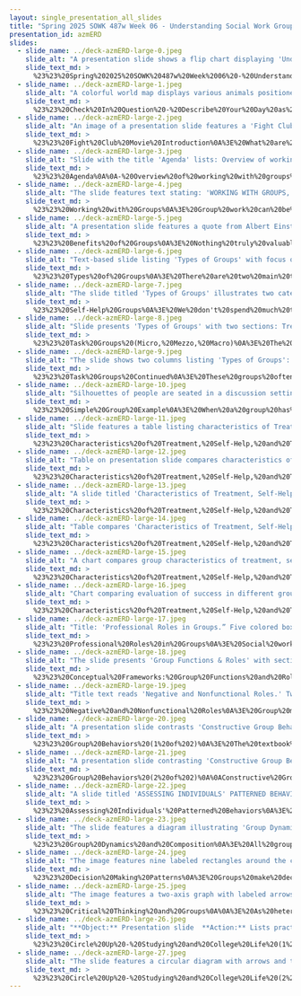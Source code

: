 ```yaml
---
layout: single_presentation_all_slides
title: "Spring 2025 SOWK 487w Week 06 - Understanding Social Work Groups"
presentation_id: azmERD
slides:
  - slide_name: ../deck-azmERD-large-0.jpeg
    slide_alt: "A presentation slide shows a flip chart displaying 'Understanding Social Work Groups.' A speech bubble states: 'Heritage University, Jacob Campbell, Ph.D. LICSW, Spring 2025 SOWK 487 Theories of Practice II.'"
    slide_text_md: >
      %23%23%20Spring%202025%20SOWK%20487w%20Week%2006%20-%20Understanding%20Social%20Work%20Groups%0A%0Atitle:%20Spring%202025%20SOWK%20487w%20Week%2006%20-%20Understanding%20Social%20Work%20Groups%0Adate:%202025-02-24%2011:45:40%0Alocation:%20Heritage%20University%0Atags:%0A%20%20-%20Heritage%20University%0A%20%20-%20BASW%20Program%0A%20%20-%20SOWK%20487w%0Apresentation_video:%20%3E%0A%20%20%22%22%0Adescription:%20%3E%0A%0AIn%20week%20six,%20we%20are%20transitioning%20from%20working%20with%20families%20to%20working%20with%20groups%20for%20the%20rest%20of%20the%20semester.%20Reading%20Hepworth%20et%20al.%20(2022)%20and%20Chapter%2011:%20Understanding%20Social%20Work%20Groups%20provides%20a%20strong%20understanding%20of%20the%20various%20groups%20we%20will%20discuss%20for%20the%20rest%20of%20the%20semester.%20This%20session%20is%20designed%20to%20help%20orient%20us%20to%20group%20work,%20dynamics,%20and%20general%20processes.%20The%20agenda%20is%20as%20follows:%0A%0A-%20Overview%20of%20working%20with%20groups%0A-%20Practice%20with%20a%20development%20group%0A-%20Group%20dynamics%20and%20roles%0A-%20Working%20in%20a%20circle%20activity%0A%0A
  - slide_name: ../deck-azmERD-large-1.jpeg
    slide_alt: "A colorful world map displays various animals positioned on continents. A text box reads, “If you were to describe your day today as an animal, what animal would you it be today and why?”"
    slide_text_md: >
      %23%23%20Check%20In%20Question%20-%20Describe%20Your%20Day%20as%20an%20Animal%0A%3E%20%5BWhole%20Class%20Activity%5D%20Have%20everybody%20go%20through%20and%20respond%20to%20the%20check%20in%20question.%20%22If%20you%20were%20to%20describe%20your%20day%20today%20as%20an%20animal,%20what%20animal%20would%20you%20it%20it%20be%20today%20and%20why%3F%22%0A%0A%3E%20%5BWhole%20Class%20Activity%5D%20Explain%20activity:%20Often%20when%20starting%20groups,%20if%20you%20just%20ask%20how%20people%20are%20doing,%20they%20will%20not%20answer%20or%20it%20will%20be%20%22ok%22%20if%20pressed.%20In%20class,%20I%20tend%20to%20ask%20you%20to%20give%20a%20simple%20rating%20scale%20(thumbs%20up%20to%20thumbs%20down).%20Another%20way%20to%20make%20it%20concrete%20and%20solicit%20more%20conversation%20is%20to%20make%20it%20abstract.%0A%0A-%20Spend%20time%20talking%20about%20other%20options%20for%20this%20type%20of%20simple%20activity.%0A%09*%20Bridges%20and%205%20point%20scale%0A%09*%20Other%20check-in%20questions%20(weather%20cycle,%20home%20appliance,%20fashion%20accessory,%20etc.%20)%0A%0A
  - slide_name: ../deck-azmERD-large-2.jpeg
    slide_alt: "An image of a presentation slide features a 'Fight Club' poster with two men. Text: 'SOCIAL WORK & GROUPS: What are groups used for in social work practice?' Includes 'Heritage University' and Spring 2025 course details."
    slide_text_md: >
      %23%23%20Fight%20Club%20Movie%20Introduction%0A%3E%20What%20are%20groups%20used%20for%20in%20social%20work%20practice%3F%0A%3E%20We%20are%20going%20to%20watch%20a%20clip%20from%20a%20movie,%20Fight%20Club.%20There%20is%20some%20strong%20language%20and%20themes.%20We%20are%20only%20going%20to%20watch%20about%205%20-%2010%20minutes.%20You%20can%20step%20out%20if%20you%20are%20easily%20offended.%0A%3E%20%5BActivity%5D%20Watch%20a%20scene%20from%20Fight%20Club%20%20(5:41-12:26)%0A%3E%20Discuss%20some%20scenes%20from%20support%20groups%20in%20movies.%20How%20would%20you%20categorize%20the%20groups%20he%20was%20participating%20in%3F%0A%0A%0A
  - slide_name: ../deck-azmERD-large-3.jpeg
    slide_alt: "Slide with the title 'Agenda' lists: Overview of working with groups, Practice with a development group, Group dynamics and roles, Working in a circle activity. Context: a presentation, Heritage University, Jacob Campbell, Ph.D. LICSW, Spring 2025, SOWK 487w."
    slide_text_md: >
      %23%23%20Agenda%0A%0A-%20Overview%20of%20working%20with%20groups%0A-%20Practice%20with%20a%20development%20group%0A-%20Group%20dynamics%20and%20roles%0A-%20Working%20in%20a%20circle%20activity%0A%0A%0A
  - slide_name: ../deck-azmERD-large-4.jpeg
    slide_alt: "The slide features text stating: 'WORKING WITH GROUPS,' 'Groups?' and defines a group as 'a collection of people with shared interests who come together to pursue a goal.' Additional text includes 'Heritage University,' 'Jacob Campbell, Ph.D. LICSW,' 'Spring 2025,' and 'SOWK 487w.'"
    slide_text_md: >
      %23%23%20Working%20with%20Groups%0A%3E%20Group%20work%20can%20be%20some%20of%20the%20most%20challenging%20and%20rewarding%20work%20we%20can%20do%20as%20social%20workers.%20But%20what%20does%20it%20mean%20to%20work%20with%20groups%3F%0A%0A*%20Definition%0A%09-%20A%20group%20is%20a%20collection%20of%20people%20with%20shared%20interests%20who%20come%20together%20to%20pursue%20a%20goal.%0A%09-%20Can%20be%20individual,%20group,%20organization,%20and/or%20community%20goals.%0A*%20Examples%0A%09Groups%20can%20help%20many%20different%20people%20with%20different%20needs,%20such%20as%20people%20with%20CD%20issues,%20weight%20loss%20groups,%20family%20support%20groups,%20and%20advocacy%20groups.%0A%09-%20Social%20workers%20use%20groups%20to%20gather%20information%20about%20clients%20and%20to%20help%20plan%20interventions%20through%20staffing%20clients%20or%20case%20conferences.%0A%0A
  - slide_name: ../deck-azmERD-large-5.jpeg
    slide_alt: "A presentation slide features a quote from Albert Einstein about cooperation, highlighting group benefits: mutual assistance, social connections, behavioral testing, goal achievement, and decision making. Context includes course and university details."
    slide_text_md: >
      %23%23%20Benefits%20of%20Groups%0A%3E%20Nothing%20truly%20valuable%20can%20be%20achieved%20except%20by%20the%20unselfish%20cooperation%20of%20many%20individuals.%0A%3E%20--%20Albert%20Einstein%0A%3E%20We%20were%20all%20born%20into%20a%20group%20(family)%20and%20eventually%20became%20members%20of%20multiple%20groups%20at%20work,%20church,%20and%20other%20venues.%20Humans%20are%20social%20animals%20and%20need%20to%20belong,%20to%20be%20accepted%20by%20others.%0A%0A%3E%20Kirst-Ashman%20and%20Hull%20(2015)%20describe%20several%20benefits%20of%20groups.%0A%0A**Mutual%20Assistance**%20is%20the%20opportunity%20a%20group%20offers%20to%20give%20and%20receive%20help%20from%20others.%20The%20help%20given%20could%20include%20companionship,%20material%20assistance,%20emotional%20or%20spiritual%20support,%20access%20to%20resources,%20and%20others.%20%0A-%20**Connecting%20with%20others**%20helps%20reduce%20isolation%20and%20allows%20the%20sharing%20thoughts,%20feelings,%20and%20beliefs.%20Groups%20allow%20us%20to%20put%20our%20problems%20into%20perspective%20and%20identify%20with%20others%20who%20share%20our%20feelings%20and%20interests.%20%0A-%20**Testing%20new%20behaviors**,%20groups%20allow%20us%20to%20test%20new%20behaviors%20in%20a%20safer%20environment%20than%20might%20ordinarily%20be%20available.%20%0A-%20**Goal%20achievement**%20occurs%20when%20a%20group%20of%20individuals%20generate%20ideas,%20solutions,%20and%20responses%20in%20more%20significant%20numbers%20than%20a%20single%20person,%20which%20increases%20the%20likelihood%20that%20a%20problem%20can%20be%20solved.%20%0A**Decision-making**%20in%20a%20group%20is%20the%20capacity%20to%20bring%20the%20wisdom%20of%20many%20to%20the%20decision-making%20process.%20Members'%20buy-in%20is%20especially%20important%20when%20they%20are%20expected%20to%20carry%20out%20decisions%20made%20in%20the%20group.%0A%0A%0A
  - slide_name: ../deck-azmERD-large-6.jpeg
    slide_alt: "Text-based slide listing 'Types of Groups' with focus on 'Treatment Groups.' It includes support, educational, growth, therapy, and socialization groups. Context includes presentation details for a Spring 2025 course."
    slide_text_md: >
      %23%23%20Types%20of%20Groups%0A%3E%20There%20are%20two%20main%20types%20of%20groups:%20task%20and%20treatment%20groups.%20Your%20textbook%20also%20includes%20the%20topic%20of%20self-help%20groups.%0A%3E%20%5BDiscussion%5D%20What%20kinds%20of%20groups%20have%20you%20been%20involved%20with%20or%20seen%0A%3E%20%5BDiscussion%5D%20What%20is%20a%20local%20example%20of%20each%20group%3F%0A%0A%23%23%23%20Treatment%20Groups%0A%3E%20The%20type%20most%20of%20us%20think%20about%20doing%20group%20work%20as%20social%20workers%20in%20treatment%20groups.%20These%20are%20any%20groups%20primarily%20focusing%20on%20member's%20emotional%20and%20social%20needs.%0A%0A-%20**Support%20groups**%20help%20members%20cope%20with%20life%20stresses%20by%20enhancing%20and%20teaching%20coping%20skills%20so%20that%20members%20can%20more%20effectively%20adapt%20to%20complex%20life%20events%20(e.g.,%20breast%20cancer%20survivors%20group,%20bereavement%20support%20group).%0A-%20**Educational%20groups**%20focus%20on%20helping%20members%20learn%20about%20and%20cope%20with%20a%20specific%20topic%20that%20impacts%20them%20(e.g.,%20an%20adolescent%20sexuality%20group,%20a%20diabetes%20management%20group,%20a%20heart%20attack%20recovery%20group,%20a%20psychoeducational%20group%20for%20relatives%20of%20people%20with%20major%20mental%20illnesses).%0A-%20**Growth%20groups**%20stress%20self-improvement,%20offering%20members%20opportunities%20to%20expand%20their%20capabilities%20and%20self-awareness%20and%20make%20personal%20changes%20(e.g.,%20a%20personal%20development%20group,%20a%20communication%20enhancement%20group%20for%20couples).%20Growth%20groups%20contrast%20with%20other%20groups%20in%20that%20they%20promote%20socioemotional%20health%20rather%20than%20alleviating%20socioemotional%20challenges.%0A-**Therapy%20groups**%20help%20members%20change%20behavior,%20cope%20with%20or%20ameliorate%20personal%20problems,%20or%20recover%20from%20social%20or%20health%20trauma%20(e.g.,%20an%20addiction%20recovery%20group,%20an%20anger%20management%20group,%20an%20interpersonal%20violence%20survivors%20group).%20Support%20and%20growth%20are%20emphasized,%20using%20the%20group%20process%20and%20the%20social%20worker's%20interventions%20as%20catalysts%20for%20change.%0A-%20**Socialization%20groups**%20increase%20members'%20communication%20and%20social%20skills,%20often%20using%20activities%20to%20improve%20interpersonal%20relationships.%20Field%20trips,%20social%20events,%20structured%20exercises,%20and/or%20role-plays%20are%20frequently%20utilized%20(e.g.,%20a%20lunch%20club%20for%20formerly%20institutionalized%20persons,%20a%20social%20skills%20group%20for%20children%20who%20have%20difficulty%20making%20friends,%20and%20a%20current%20events%20group%20for%20residents%20in%20an%20assisted%20living%20facility).%0A%0A%0A
  - slide_name: ../deck-azmERD-large-7.jpeg
    slide_alt: "The slide titled 'Types of Groups' illustrates two categories: Treatment Groups and Self-Help Groups. Treatment Groups include Support, Educational, Growth, Therapy, and Socialization groups. Self-Help Groups feature 12 Step, Support, and Online Self-Help Groups. Context: academic presentation by Jacob Campbell, Ph.D., Heritage University, Spring 2025."
    slide_text_md: >
      %23%23%20Self-Help%20Groups%0A%3E%20We%20don't%20spend%20much%20time%20talking%20about%20self-help%20groups,%20as%20these%20are%20not%20things%20we%20end%20up%20facilitating.%20They%20can%20be%20invaluable,%20and%20as%20social%20workers,%20we%20might%20be%20trying%20to%20get%20these%20started%20or%20refer%20our%20clients%20to%20them.%20Examples%20include:%0A%0A-%2012%20Step%20Groups%0A-%20Support%20Groups%0A-%20Online%20Self-Help%20Groups%0A%0A%0A
  - slide_name: ../deck-azmERD-large-8.jpeg
    slide_alt: "Slide presents 'Types of Groups' with two sections: Treatment Groups and Task Groups. Treatment includes support, educational, growth, therapy, and socialization groups. Task involves community, organization, and client. Citation: Hepworth et al., 2022. Affiliated with Heritage University, Jacob Campbell, Ph.D., Spring 2025, SOWK 487w."
    slide_text_md: >
      %23%23%20Task%20Groups%20(Micro,%20Mezzo,%20Macro)%0A%3E%20The%20other%20type%20of%20group%20we%20will%20discuss%20during%20the%20rest%20of%20this%20class%20task%20groups.%20These%20are%20where%20members%20focus%20primarily%20on%20a%20specific%20objective%20or%20task.%0A%0A%3E%20Task%20groups%20could%20be%20characterized%20in%20three%20ways%20based%20on%20who%20it%20is%20intending%20to%20meet%20the%20needs%20of:%0A%0A-%20Needs%20of%20the%20client%20(Groups%20that%20Are%20Created%20to%20Meet%20Client%20Needs)%0A-%20Needs%20of%20the%20organization%20(Groups%20that%20Are%20Intended%20to%20Meet%20Organizational%20Needs)%0A-%20Needs%20of%20the%20community%20(Groups%20that%20Address%20Community%20Needs)%0A%0A
  - slide_name: ../deck-azmERD-large-9.jpeg
    slide_alt: "The slide shows two columns listing 'Types of Groups': Treatment Groups (support, educational, growth, therapy, socialization) and Task Groups (board of directors, task forces, committees, commissions). Credit: Jacob Campbell, Ph.D., LICSW; Source: Hepworth et al., 2022; Course: Spring 2025, SOWK 487w, Heritage University."
    slide_text_md: >
      %23%23%20Task%20Groups%20Continued%0A%3E%20These%20groups%20often%20take%20some%20of%20these%20general%20forms.%0A%0A*%20__Board%20of%20Directors__:%20An%20administrative%20group%20responsible%20for%20setting%20the%20policy%20governing%20agency%20programs.%0A%20%20%20%20-%20The%20board%20is%20a%20legal%20entity%20established%20by%20the%20bylaws,%20organizational%20charter,%20or%20articles%20of%20incorporation.%0A*%20__Task%20Forces__:%20A%20group%20established%20for%20a%20special%20purpose%20and%20usually%20disbands%20after%20their%20task%20completion.%0A*%20__Committees%20and%20commissions__:%20Committees%20are%20groups%20responsible%20for%20specific%20tasks%20or%20matters.%0A%20%20%20%20-%20Members%20can%20be%20appointed%20or%20elected%20depending%20on%20the%20type%20of%20committee.%0A%20%20%20%20-%20Two%20types%20of%20committees%0A%20%20%20%20%20%20%20%201.%20A%20standing%20committee%20that%20exists%20continuously%0A%20%20%20%20%20%20%20%202.%20An%20_ad%20hoc_%20committee%20is%20like%20a%20task%20force%20that%20is%20set%20up%20for%20one%20purpose%20and%20expected%20to%20cease%20operation%20after%20completion%20of%20the%20task.%0A*%20__Legislative%20Bodies__:%20include%20city%20councils,%20county%20boards%20of%20supervisors,%20state%20legislatures,%20and%20U.S%20Congress.%0A*%20__Staff%20Meetings__:%20Agency%20staff%20members%20assemble%20periodically%20for%20some%20identified%20purpose.%0A*%20__Multidisciplinary%20Teams__:%20Professionals%20from%20various%20disciplines%20meet%20to%20discuss%20specific%20clients%20with%20whom%20team%20members%20work.%20%0A*%20__Case%20Conferences%20Staffing__:%20Agency%20or%20organizational%20meetings%20in%20which%20all%20professionals%20in%20a%20particular%20case%20discuss%20the%20client%E2%80%99s%20identified%20problems,%20goals,%20and%20intervention%20plans.%20%0A*%20__Social%20Action__:%20Individuals%20that%20take%20social%20action%20to%20solve%20social%20and%20economic%20problems.%0A%0A
  - slide_name: ../deck-azmERD-large-10.jpeg
    slide_alt: "Silhouettes of people are seated in a discussion setting. Surrounding text includes 'GROUP DEMO,' 'Jacob’s Group Format,' and points like 'Review the rules' and 'Fun engaging activity.' The slide is part of a presentation by Jacob Campbell, Ph.D., LICSW. Spring 2025, SOWK 487w."
    slide_text_md: >
      %23%23%20Simple%20Group%20Example%0A%3E%20When%20a%20group%20has%20a%20general,%20expected%20format%20(whether%20you%20are%20looking%20at%20a%20treatment%20group%20or%20a%20task%20group),%20it%20helps%20all%20members%20understand%20what%20to%20expect%20and%20makes%20it%20easier%20to%20create%20norms.%0A%0AAt%20the%20Crisis%20Residential%20Center%20in%20Spokane,%20I%20frequently%20led%20groups%20for%20the%20youth%20staying%20there.%20I%20had%20a%20general%20format%20that%20I%20would%20always%20follow:%0A%0A*%20Review%20the%20rules%0A*%20Check-in%20question%0A*%20Fun,%20engaging%20activity%0A*%20Work%20on%20a%20specific%20topic%20or%20skill%0A%0A%3E%20%5BActivity%5D%20Have%20all%20students%20move%20desks%20into%20a%20circle.%20Go%20through%20the%20first%20three%20steps%20of%20the%20group.%20We%20will%20go%20through%20a%20part%20of%20a%20group%20exercise%20to%20see%20what%20it%20can%20look%20like.%20We%20will%20role-play%20as%20if%20this%20is%20a%20therapeutic%20group%20working%20on%20communication%20skills.%0A%0A%23%23%23%20Determine%20Group%20Rules%0A%3E%20If%20any%20of%20you%20have%20every%20part,%20sometimes%20it%20can%20be%20difficult...%20one%20way%20we%20can%20make%20it%20a%20little%20bit%20easier%20is%20to%20set%20up%20some%20ground%20rules%20while%20we%20are%20in%20the%20group.%20Do%20you%20have%20any%20suggestions%20about%20possible%20rules%20for%20our%20group%20sessions%3F%0A%0A*%20Elicit%20ideas%0A*%20Write%20on%20the%20board%0A*%20Review%20them%0A*%20Thank%20the%20group%0A%0A%23%23%23%20Check-in%20Question%0A%3E%20If%20you%20could%20describe%20your%20day%20today%20as%20an%20animal,%20any%20animal...%20what%20would%20it%20be%20today%20and%20why%3F%0A%0A*%20Ask%20check-in%20questions%20(highs%20and%20lows%20today)%0A*%20Follow%20up%20on%20some%20of%20the%20group%20members%20and%20why%20they%20picked%20what%20they%20picked%0A%0A%23%23%23%20Activity%0A%3E%20Today,%20we%20are%20going%20to%20do%20a%20pretty%20fun%20activity.%20It%20is%20like%20telephone,%20but...%20completely%20different...%0A%0A%23%23%23%23%20Picture%20is%20worth%20a%201,000%20words%0A*%20__Description__:%20%20Variation%20of%20telephone.%20%20Each%20group%20member%20is%20given%20a%20piece%20of%20paper.%20%20They%20are%20instructed%20to%20write%20a%20short%20phrase%20on%20their%20paper.%20%20The%20paper%20is%20passed%20to%20the%20next%20person.%20%20That%20person%20is%20instructed%20to%20draw%20a%20picture%20of%20the%20phrase.%20%20Before%20they%20pass%20their%20picture%20to%20the%20next%20person,%20they%20fold%20and%20cover%20the%20written%20statement%20directly%20above.%20%20This%20process%20is%20repeated%20until%20the%20papers%20get%20back%20to%20the%20original%20writer.%0A*%20__Purpose__:%20%20The%20phrase%20to%20drawing%20changes%20what%20the%20writer%20intended.%20%20This%20often%20happens%20when%20we%20communicate.%0A%0A%23%23%23%20Skill%0A%3E%20Today,%20we%20are%20going%20to%20be%20talking%20about%20communication.%20What%20did%20we%20see%20when%20we%20did%20the%20activity%3F%20How%20could%20that%20relate%20to%20how%20we%20communicate%3F%0A%0A%23%23%23%20Debrief%0A%3E%20What%20did%20you%20see%20and%20not%20see%3F%0A%0A*%20What%20did%20you%20see%20in%20my%20facilitation%20of%20the%20group%0A*%20What%20worked,%20what%20didn't%0A*%20Is%20this%20something%20you%20could%20imagine%20doing%20in%20a%20group%3F%0A%0A%0A
  - slide_name: ../deck-azmERD-large-11.jpeg
    slide_alt: "Slide features a table listing characteristics of Treatment, Self-Help, and Task Groups. It includes factors like facilitator, self-disclosure, and confidentiality. Source: Heritage University, Spring 2025, SOWK 487w."
    slide_text_md: >
      %23%23%20Characteristics%20of%20Treatment,%20Self-Help,%20and%20Task%20Groups%20(1%20of%206)%0A%0A%3E%20Table%20used%20for%20this%0A%0ATopics%20Covered%0A-%20Reason%20for%20group%20formation%0A-%20Facilitator%0A-%20Group%20member%20roles%0A-%20Communication%20patterns%0A-%20Procedures%0A-%20Group%20member%20composition%0A-%20Self-disclosure%0A-%20Confidentiality%0A-%20Evaluation%20of%20Success%0A%0A%7C%20Group%20Characteristic%20%7C%20Treatment%20Group%20%7C%20Self-Help%20Group%20%7C%20Task%20Group%20%7C%0A%7C---%7C---%7C---%7C---%7C%0A%7C%20Reason%20for%20group%20formation%20%7C%20Members%E2%80%99%20personal%20needs%20%7C%20Members%E2%80%99%20personal%20needs%20%7C%20Task%20to%20be%20completed%20%7C%0A%7C%20Facilitator%20%7C%20Mental%20health%20professional%20leads%20the%20group%20%7C%20Member%20led;%20there%20maybe%20be%20no%20appointed%20facilitator;%20a%20trained%20peer%20or%20group%20member%20may%20facilitate%20%7C%20Led%20by%20agency%20employee%20%7C%0A%7C%20Group%20member%20roles%20%7C%20Develop%20organically%20through%20interaction%20%7C%20Develop%20organically%20through%20interaction%20%7C%20May%20be%20assigned,%20appointed,%20or%20develop%20organically%20through%20interaction%20%7C%0A%7C%20Communication%20patterns%20%7C%20Open,%20conversational%20interaction%20based%20on%20members%E2%80%99%20needs%20%7C%20Open,%20conversational%20interaction%20based%20on%20members%E2%80%99%20needs%20%7C%20Focused%20on%20the%20specific%20task%20to%20be%20accomplished.%20%7C%0A%7C%20Procedures%20%7C%20Flexible%20or%20formal,%20depending%20on%20the%20group%20%7C%20Flexible%20or%20formal,%20depending%20on%20the%20group%20%7C%20Set%20agenda.%20May%20be%20structured%20by%20by-laws%20or%20Roberts%E2%80%99%20Rules%20of%20Order%20%7C%0A%7C%20Group%20member%20composition%20%7C%20Based%20on%20members%20common%20concerns%20or%20presenting%20problems%20%7C%20Based%20on%20members%20common%20concerns%20or%20presenting%20problems%20%7C%20Based%20on%20positions,%20needed%20talents,%20knowledge,%20or%20expertise%20%7C%0A%7C%20Self-disclosure%20%7C%20Expected%20to%20be%20high%20%7C%20Expected%20to%20be%20high%20%7C%20Expected%20to%20be%20low%20%7C%0A%7C%20Confidentiality%20%7C%20Group%20content%20is%20generally%20private%20and%20kept%20within%20the%20group%20%7C%20Group%20content%20is%20generally%20private%20and%20kept%20within%20the%20group%20%7C%20Group%20proceedings%20may%20be%20private%20but%20can%20be%20open%20to%20the%20public%20%7C%0A%7C%20Evaluation%20of%20success%20%7C%20Based%20on%20members%E2%80%99%20meeting%20treatment%20goals%20%7C%20Determined%20by%20group%20members;%20survival%20of%20the%20group%20indicates%20success%20as%20member%20attendance%20is%20what%20keeps%20the%20group%20%20%7C%20Based%20on%20accomplishment%20of%20task%20or%20mandate,%20or%20producing%20a%20product%20%7C%0A%0A
  - slide_name: ../deck-azmERD-large-12.jpeg
    slide_alt: "Table on presentation slide compares characteristics of treatment, self-help, and task groups. It covers group formation reasons and facilitator roles. Text attributes content to Heritage University, Jacob Campbell, and references a 2017 source."
    slide_text_md: >
      %23%23%20Characteristics%20of%20Treatment,%20Self-Help,%20and%20Task%20Groups%20(2%20of%206)%0A%3E%20There%20are%20a%20number%20of%20characteristics%20that%20we%20can%20compare%20and%20contrast%20between%20treatment,%20self-help,%20and%20task%20groups.%0A%3E%20First%20we%20can%20look%20at%20what%20the%20reason%20they%20have%20for%20being%20formed%20and%20their%20facilitator%0A%0ATreatment%20Group%20%0A%0A-%20**Reason%20for%20group%20formation**:%20Members%E2%80%99%20personal%20needs%20%0A-%20**Facilitator**:%20Mental%20health%20professional%20leads%20the%20group%0A%0ASelf-Help%20Group%20%0A%0A-%20**Reason%20for%20group%20formation**:%20Members%E2%80%99%20personal%20needs%20%0A-%20**Facilitator**:%20Member%20led;%20there%20maybe%20be%20no%20appointed%20facilitator;%20a%20trained%20peer%20or%20group%20member%20may%20facilitate%20%0A%0ATask%20Group%20%0A%0A-%20**Reason%20for%20group%20formation**:Task%20to%20be%20completed%0A-%20**Facilitator**:%20Led%20by%20agency%20employee%20%0A%0A
  - slide_name: ../deck-azmERD-large-13.jpeg
    slide_alt: "A slide titled 'Characteristics of Treatment, Self-Help, and Task Groups' features a table comparing group characteristics: roles and communication patterns. Includes academic references and course details from Heritage University."
    slide_text_md: >
      %23%23%20Characteristics%20of%20Treatment,%20Self-Help,%20and%20Task%20Groups%20(3%20of%206)%0A%3E%20Second%20we%20can%20review%20the%20member%20roles%20and%20communication%20patterns%0A%0ATreatment%20Group%20%0A%0A-%20**Group%20member%20roles**:%20Develop%20organically%20through%20interaction%0A-%20**Communication%20patterns**:%20Open,%20conversational%20interaction%20based%20on%20members%E2%80%99%20needs%0A%0ASelf-Help%20Group%20%0A%0A-%20**Group%20member%20roles**:%20Develop%20organically%20through%20interaction%0A-%20**Communication%20patterns**:%20Open,%20conversational%20interaction%20based%20on%20members%E2%80%99%20needs%0A%0ATask%20Group%20%0A%0A-%20**Group%20member%20roles**:%20May%20be%20assigned,%20appointed,%20or%20develop%20organically%20through%20interaction%0A-%20**Communication%20patterns**:%20Focused%20on%20the%20specific%20task%20to%20be%20accomplished.%0A%0A%0A
  - slide_name: ../deck-azmERD-large-14.jpeg
    slide_alt: "Table compares 'Characteristics of Treatment, Self-Help, and Task Groups.' Rows cover 'Procedures' and 'Group member composition.' Columns list 'Treatment Group,' 'Self-Help Group,' and 'Task Group' details. Title and credits at the bottom."
    slide_text_md: >
      %23%23%20Characteristics%20of%20Treatment,%20Self-Help,%20and%20Task%20Groups%20(4%20of%206)%0A%3E%20Third%20we%20can%20consider%20their%20procedures%20and%20composition%0A%0ATreatment%20Group%20%0A%0A-%20**Procedures**:%20Flexible%20or%20formal,%20depending%20on%20the%20group%0A-%20**Group%20member%20composition**:%20Based%20on%20members%20common%20concerns%20or%20presenting%20problems%0A%0ASelf-Help%20Group%20%0A%0A-%20**Procedures**:%20Flexible%20or%20formal,%20depending%20on%20the%20group%0A-%20**Group%20member%20composition**:%20Based%20on%20members%20common%20concerns%20or%20presenting%20problems%0A%0ATask%20Group%20%0A%0A-%20**Procedures**:%20Set%20agenda.%20May%20be%20structured%20by%20by-laws%20or%20Roberts%E2%80%99%20Rules%20of%20Order%0A-%20**Group%20member%20composition**:%20Based%20on%20positions,%20needed%20talents,%20knowledge,%20or%20expertise%0A%0A%0A
  - slide_name: ../deck-azmERD-large-15.jpeg
    slide_alt: "A chart compares group characteristics of treatment, self-help, and task groups. Self-disclosure is high for treatment and self-help, low for task groups. Confidentiality is mostly private, varying for task groups. Text in image: 'CHARACTERISTICS OF Treatment, Self-Help, and Task GroupsGroup Characteristic | Treatment Group | Self-Help Group | Task GroupSelf-disclosure: Expected to be high | Expected to be high | Expected to be lowConfidentiality: Group content is generally private and kept within the group | Group content is generally private and kept within the group | Group proceedings may be private but can be open to the publicHeritage University Jacob Campbell, Ph.D. LICSW(Toseland & Rivas, 2017, as cited in Hepworth et al., 2022)Spring 2025 SOWK 487w'"
    slide_text_md: >
      %23%23%20Characteristics%20of%20Treatment,%20Self-Help,%20and%20Task%20Groups%20(5%20of%206)%0A%3E%20Fourth%20we%20can%20review%20the%20amount%20of%20self-disclosure%20and%20expectations%20around%20confidentiality.%0A%0ATreatment%20Group%0A%0A-%20**Self-disclosure**:%20Expected%20to%20be%20high%0A-%20**Confidentiality**:%20Group%20content%20is%20generally%20private%20and%20kept%20within%20the%20group%0A%0ASelf-Help%20Group%20%0A-%20**Self-disclosure**:%20Expected%20to%20be%20high%0A-%20**Confidentiality**:%20Group%20content%20is%20generally%20private%20and%20kept%20within%20the%20group%0A%0ATask%20Group%20%0A%0A-%20**Self-disclosure**:%20Expected%20to%20be%20low%0A-%20**Confidentiality**:%20Group%20proceedings%20may%20be%20private%20but%20can%20be%20open%20to%20the%20public%0A%0A%0A
  - slide_name: ../deck-azmERD-large-16.jpeg
    slide_alt: "Chart comparing evaluation of success in different group types. Columns list characteristics for Treatment, Self-Help, and Task Groups regarding treatment goals, group survival, and task accomplishment. Includes references and course information."
    slide_text_md: >
      %23%23%20Characteristics%20of%20Treatment,%20Self-Help,%20and%20Task%20Groups%20(6%20of%206)%0A%3E%20Finally%20we%20can%20look%20at%20how%20success%20if%20evaluated%0A%0ATreatment%20Group%20%0A-%20**Evaluation%20of%20success**:%20Based%20on%20members%E2%80%99%20meeting%20treatment%20goals%0A%0ASelf-Help%20Group%20%0A-%20**Evaluation%20of%20success**:%20Determined%20by%20group%20members;%20survival%20of%20the%20group%20indicates%20success%20as%20member%20attendance%20is%20what%20keeps%20the%20group%0A%0ATask%20Group%20%0A-%20**Evaluation%20of%20success**:%20Based%20on%20accomplishment%20of%20task%20or%20mandate,%20or%20producing%20a%20product%0A%0A
  - slide_name: ../deck-azmERD-large-17.jpeg
    slide_alt: "Title: 'Professional Roles in Groups.” Five colored boxes labeled 'Group,' 'Broker,' 'Mediator,' 'Educator,' 'Facilitator,' and 'Multiple Roles' highlight different roles. Presentation credit: Heritage University, Jacob Campbell, Ph.D. LICSW."
    slide_text_md: >
      %23%23%20Professional%20Roles%20in%20Groups%0A%3E%20Social%20workers%20take%20on%20several%20roles%20while%20facilitating%20groups.%0A%0A*%20__Brokers__:%20Help%20group%20members%20obtain%20needed%20resources%20by%20connecting%20them%20with%20community%20agencies.%20This%20process%20requires%20that%20the%20worker%20be%20familiar%20with%20community%20resources,%20have%20general%20knowledge%20about%20eligibility%20requirements,%20and%20be%20sensitive%20to%20the%20client's%20needs.%20%0A*%20__Mediators__:%20Help%20group%20members%20resolve%20conflicts.%20In%20this%20role,%20the%20worker%20must%20believe%20that%20different%20sides%20to%20a%20disagreement%20are%20legitimate%20and%20help%20each%20side%20recognize%20that%20the%20other%20side's%20views%20are%20valid.%20It%20helps%20parties%20identify%20their%20points%20of%20disagreement%20and%20mutual%20interest.%0A*%20__Educator__:%20Provides%20group%20participation%20with%20new%20information,%20structures%20the%20presentation%20of%20the%20information,%20and%20uses%20modeling%20to%20help%20members%20learn%20new%20skills.%20%0A*%20__Facilitator__:%20This%20role%20guides,%20eases,%20or%20expedites%20the%20way%20for%20others.%20It%20is%20essential%20whether%20working%20with%20individuals%20or%20groups.%20%0A*%20__Multiple%20Roles__:%20Social%20workers%20will%20have%20to%20play%20various%20roles%20depending%20on%20the%20group's%20needs%20and%20the%20problems%20confronted.%0A%0A
  - slide_name: ../deck-azmERD-large-18.jpeg
    slide_alt: "The slide presents 'Group Functions & Roles' with sections on 'Potentially Positive Roles' and 'Task/Maintenance Functions.' Roles listed include Information seeker, Elaborator, and Harmonizer. It mentions Heritage University, Jacob Campbell, Ph.D., Spring 2025, SOWK 487w, and references Kirst-Ashman & Hull, 2015."
    slide_text_md: >
      %23%23%20Conceptual%20Frameworks:%20Group%20Functions%20and%20Roles%0A%3E%20During%20every%20group,%20two%20functions%20have%20to%20be%20fulfilled%20consistently.%20These%20are%20task%20functions%20and%20maintenance%20functions.%20As%20a%20group%20leader,%20you%20will%20have%20to%20go%20back%20and%20forth%20between%20the%20two%20throughout%20the%20group%20process%20to%20have%20the%20group%20be%20successful.%0A%0A*%20Task%20functions%0A%20%20%20%20-%20Help%20to%20keep%20a%20group%20on%20task%20and%20work%20toward%20agreed-upon%20ends.%0A%20%20%20%20-%20People%20playing%20task%20roles%20are%20interested%20in%20the%20group%20completing%20their%20agreed-upon%20tasks%20and%20trying%20to%20help%20the%20process.%0A%20%20%20%20-%20A%20group%20needs%20task%20function%20to%20work%20towards%20goal%20completion.%0A*%20Maintenance%20functions%0A%20%20%20%20-%20Ensure%20that%20the%20needs%20of%20group%20members%20receive%20attention.%0A%20%20%20%20-%20Group%20maintenance%20roles%20are%20concerned%20with%20improving,%20enhancing,%20or%20increasing%20group%20functioning.%0A%20%20%20%20-%20Maintenance%20to%20encourage%20members%20to%20continue%20to%20attend.%20%0A*%20Potentially%20positive%20roles%0A%20%20%20%20As%20with%20anything%20in%20social%20work,%20a%20wide%20range%20of%20roles%20might%20be%20necessary%20for%20any%20group.%0A%20%20%20%20-%20Every%20role%20is%20not%20necessary%20every%20time,%20and%20even%20roles%20that%20can%20be%20positive%20can%20sometimes%20not%20be%20what%20is%20needed%20at%20a%20specific%20time.%0A%20%20%20%20-%20Some%20potentially%20positive%20roles%20are%20as%20follows:%0A%20%20%20%20-%20information%20seeker,%20opinion%20seeker,%20elaborator,%20instructor,%20evaluator,%20energizer,%20recorder,%20procedural%20technician,%20harmonizer,%20compromiser,%20encourager,%20follower,%20tension%20reliever,%20and%20listener.%0A%0A%0A
  - slide_name: ../deck-azmERD-large-19.jpeg
    slide_alt: "Title text reads 'Negative and Nonfunctional Roles.' Two columns list roles: 'Potentially Negative Roles' include Aggressor, Blocker, and others; 'Nonfunctional Roles' include Scapegoat, Defensive member, and others. Context mentions Heritage University, Spring 2025, SOWK 487w."
    slide_text_md: >
      %23%23%20Negative%20and%20Nonfunctional%20Roles%0A%3E%20Group%20members%20also%20frequently%20take%20on%20roles...%0A%0A%3E%20Some%20roles%20can%20be%20damaging,%20such%20as%20aggressor,%20blocker,%20recognition%20seeker,%20dominator,%20help%20seeker,%20and%20confessor.%0A%3E%20Some%20roles%20played%20by%20members%20meet%20only%20their%20own%20needs%20and%20do%20not%20help%20further%20the%20group's%20progress.%20%0A%0A*%20Aggressive%20members,%20recognition%20seekers,%20dominators,%20confessors,%20scapegoats,%20defensive%20members,%20deviant%20members,%20quiet%20members,%20and%20internal%20leaders.%0A%0A*%20Groups%20need%20guidance%20and%20help%20from%20the%20leader%20to%20recognize%20and%20confront%20nonfunctional%20roles.%0A%0A%0A
  - slide_name: ../deck-azmERD-large-20.jpeg
    slide_alt: "A presentation slide contrasts 'Constructive Group Behavior' and 'Problematic Group Behavior.' It includes a table detailing behaviors for each category. The slide is titled 'GROUP BEHAVIOR,' with attribution to Jacob Campbell, Ph.D., LICSW, and references Hepworth et al., 2022, Spring 2025, SOWK 487w."
    slide_text_md: >
      %23%23%20Group%20Behaviors%20(1%20of%202)%0A%3E%20The%20textbook%20broke%20down%20the%20topics%20of%20constructive%20vs.%20problematic%20group%20behavior.%20I%20want%20to%20provide%20some%20context%20of%20what%20makes%20for%20constructive%20group%20behavior.%0A%0AConstructive%20Group%20Behavior%0A%0A-%20Members%20openly%20communicate%20personal%20feelings%20and%20attitudes%20and%20anticipate%20that%20other%20members%20will%20be%20helpful.%0A-%20Members%20listen%20carefully%20to%20one%20another%20and%20give%20all%20ideas%20a%20fair%20hearing.%0A-%20Decisions%20are%20reached%20through%20group%20consensus%20after%20considering%20everyone's%20views%20and%20feelings.%0A-%20Members%20try%20to%20incorporate%20the%20views%20of%20dissenters%20or%20less%20powerful%20members%20rather%20than%20dominate%20or%20override%20these%20views.%0A%0AProblematic%20Group%20Behavior%0A%0A-%20Members%20continue%20to%20keep%20discussions%20on%20a%20superficial%20level%20or%20avoid%20revealing%20their%20feelings%20and%20opinions.%0A-%20Members%20are%20critical%20and%20evaluative%20of%20each%20other.%20They%20rarely%20acknowledge%20or%20listen%20to%20contributions%20from%20others.%0A-%20Dominant%20members%20dismiss%20or%20bully%20other%20members%20in%20decision-making%0A-%20Members%20make%20decisions%20prematurely%20without%20identifying%20or%20weighing%20possible%20alternatives.%0A%0A
  - slide_name: ../deck-azmERD-large-21.jpeg
    slide_alt: "A presentation slide contrasting 'Constructive Group Behavior' and 'Problematic Group Behavior.' Descriptions focus on communication styles and emotional support. Text includes academic references and course details: 'Heritage University,' 'Jacob Campbell, Ph.D. LICSW,' 'Spring 2025,' 'SOWK 487w.'"
    slide_text_md: >
      %23%23%20Group%20Behaviors%20(2%20of%202)%0A%0AConstructive%20Group%20Behavior%0A%0A-%20Members%20recognize%20and%20give%20feedback%20regarding%20others'%20strengths%20and%20growth.%0A-%20Members%20use%20%22I%22%20messages%20to%20speak%20for%20themselves,%20owning%20their%20feelings%20and%20positions.%0A-%20The%20guidelines%20established%20in%20initial%20sessions%20become%20norms.%0A-%20Members%20share%20responsibility%20for%20the%20group's%20functioning%20and%20success.%0A-%20The%20group%20works%20out%20problems%20that%20impair%20group%20functioning.%0A-%20Members%20are%20attuned%20to%20the%20needs%20and%20feelings%20of%20others%20and%20give%20emotional%20support.%0A%0AProblematic%20Group%20Behavior%0A%0A-%20Members%20are%20critical%20of%20others'%20differences.%0A-%20Members%20do%20not%20personalize%20their%20messages%20but%20use%20indirect%20forms%20of%20communication%20to%20express%20their%20feelings%20and%20positions.%0A-%20Members%20act%20in%20distracting%20or%20disruptive%20ways.%0A-%20Members%20avoid%20discussing%20the%20here%20and%20now%20or%20addressing%20personal%20or%20group%20problems.%0A-%20Members%20show%20little%20awareness%20of%20the%20needs%20and%20feelings%20of%20others;%20emotional%20investment%20in%20others%20is%20limited.%0A%0A
  - slide_name: ../deck-azmERD-large-22.jpeg
    slide_alt: "A slide titled 'ASSESSING INDIVIDUALS' PATTERNED BEHAVIORS' features a sequence: a yellow square labeled 'Content,' a red arrow marked 'Process,' and a circular diagram titled 'Thematic Behaviors.' Additionally, it credits Hepworth et al., 2022, with affiliations to Heritage University and Jacob Campbell, Ph.D. LICSW. The course is 'Spring 2025, SOWK 487w.'"
    slide_text_md: >
      %23%23%20Assessing%20Individuals'%20Patterned%20Behaviors%0A%3E%20When%20looking%20at%20patterns%20of%20behavior,%20two%20areas%20that%20we%20frequently%20evaluate%20are%20those%20of%20content%20and%20process.%0A%0A*%20__Content__%20refers%20to%20verbal%20statements%20and%20related%20topics%20that%20members%20discuss%0A*%20__Process__%20involves%20how%20members%20relate%20or%20behave%20as%20they%20interact%20and%20discuss%20content.%0A*%20Seeing%20these%20processes%20happen,%20we%20can%20start%20seeing%20__Thematic%20Behaviors__.%0A%20%20%20%20-%20Patterned%20cognitions%20and%20behavior%20are%20inextricably%20related%20and%20reciprocally%20reinforce%20each%20other%0A%0A
  - slide_name: ../deck-azmERD-large-23.jpeg
    slide_alt: "The slide features a diagram illustrating 'Group Dynamics and Composition.' It shows terms like 'Climate,' 'Norms,' 'Values,' 'Power,' and 'Group Culture.' Text includes 'Group Size Composition — Age, Gender, Homogeneity.' Bottom text states 'Heritage University, Jacob Campbell, Ph.D. LICSW,' and 'Spring 2025, SOWK 487w.'"
    slide_text_md: >
      %23%23%20Group%20Dynamics%20and%20Composition%0A%3E%20All%20groups%20have%20an%20identifiable%20culture%20comprising%20the%20traditions,%20customs,%20values,%20and%20beliefs%20shared%20by%20group%20members.%0A%0A*%20__Norms__%20are%20unwritten%20expectations%20about%20how%20individuals%20act%20in%20certain%20situations.%0A*%20__Value__%20differences%20among%20group%20members%20may%20contribute%20to%20difficulties%20within%20the%20group.%0A*%20When%20a%20__climate__%20of%20trust%20exists,%20members%20are%20more%20likely%20to%20accept%20individual%20differences%20and%20allow%20fellow%20members%20to%20express%20their%20individuality.%0A*%20__Power__%20issues%20always%20exist%20within%20groups%20(i.e.%20facilitator%20and%20member).%20%0A%0AThe%20size%20and%20composition%20of%20a%20group%20change%20its%20dynamics%20and%20are%20frequently%20determined%20by%20the%20worker.%0A%0A*%20__Group%20size__%20does%20have%20an%20impact%20on%20what%20occurs%20in%20the%20group.%0A*%20__Age__%20may%20also%20play%20a%20factor,%20such%20as%20different%20levels%20of%20development.%0A*%20__Gender__%20is%20also%20an%20important%20consideration.%0A*%20Homogeneity%0A%09-%20Selecting%20individuals%20with%20similar%20problems%20but%20different%20personalities,%20you%20would%20want%20a%20mix%20of%20talkers%20and%20listeners.%0A%09-%20Having%20diverse%20group%20members%20can%20bring%20unique%20qualities%20and%20multiple%20perspectives%20on%20problem-solving%20processes%20to%20the%20group%20%0A*%20__Determining%20the%20duration__%20of%20a%20group%20requires%20that%20the%20worker%20decide%20how%20many%20sessions%20will%20be%20held%20and%20how%20long%20it%20will%20last.%0A%0A%0A
  - slide_name: ../deck-azmERD-large-24.jpeg
    slide_alt: "The image features nine labeled rectangles around the central text 'DECISION MAKING PATTERNS.' Labels include 'Persuasion by Minority,' 'Parliamentary procedure,' 'Brainstorming,' and others. It's from a Heritage University presentation."
    slide_text_md: >
      %23%23%20Decision%20Making%20Patterns%0A%3E%20Groups%20make%20decisions%20in%20different%20ways.%20These%20include:%0A%0A*%20__Consensus%20Decision__%20Making%20is%20a%20time-consuming%20decision-making%20approach.%20Consensus%20is%20a%20process%20used%20by%20groups%20to%20reach%20a%20general%20agreement%20about%20what%20they%20want%20and%20how%20they%20will%20get%20it.%20In%20the%20end,%20all%20members%20accept%20and%20support%20the%20decision.%20It%20requires%20an%20atmosphere%20of%20openness%20where%20all%20members%20have%20the%20opportunity%20to%20be%20heard.%20%0A*%20__Compromise__%20is%20when%20the%20group%20attempts%20to%20reach%20a%20solution%20that%20most,%20if%20not%20all,%20members%20can%20support.%20%0A*%20__Decision%20making%20by%20majority__%20is%20when%20a%20decision-makers%20support%20or%20vote%20for%20an%20idea.%20Decisions%20in%20this%20fashion%20are%20typically%20accepted%20by%20the%20winning%20side%20and%20disliked%20by%20the%20losing%20side.%20%0A*%20__Rule%20by%20individual__%20is%20when%20groups%20make%20decisions%20by%20default%20and%20allow%20one%20individual%20to%20make%20choices%20that%20affect%20the%20entire%20group.%20%0A*%20__Persuasion%20by%20a%20recognized%20expert__%20is%20when%20a%20group%20comes%20to%20a%20decision%20and%20goes%20by%20the%20recommendations%20of%20the%20person%20they%20consider%20the%20expert.%20%0A*%20__Averaging%20of%20opinions__%20of%20individual%20group%20members%20is%20when%20group%20opinions%20can%20be%20rated%20numerically.%20%0A*%20__Persuasion%20by%20a%20minority__%20of%20the%20group%20occurs%20when%20one%20or%20more%20members%20of%20a%20group%20feel%20strongly%20about%20a%20particular%20decision,%20a%20subgroup%20has%20intense%20attitudes,%20and%20the%20rest%20of%20the%20group%20is%20less%20invested%20in%20the%20matter%20at%20stake.%20%0A*%20__Nominal%20group%20technique__%20This%20technique%20helps%20group%20members%20arrive%20at%20a%20consensus%20on%20a%20pending%20decision.%20The%20group%20members%20generate%20ideas%20and%20help%20build%20commitment%20to%20the%20decision.%20%0A*%20Brainstorming%20is%20a%20group%20technique%20for%20encouraging%20members%20to%20generate%20a%20variety%20of%20ideas%20about%20a%20specific%20topic.%20%0A*%20__Parliamentary%20procedure__%20was%20devised%20over%20100%20years%20ago%20and%20remains%20the%20most%20common%20set%20of%20guidelines%20today.%20For%20example,%20I%20move%20to%20purchase%20three%20gallons%20of%20paint%20for%20the%20childcare%20center.%20If%20anyone%20else%20supports%20this%20motion,%20some%20would%20say%20I%20second%20the%20motion,%20and%20then%20it%20would%20be%20open%20for%20discussion.%20Primary%20motions%20bring%20business%20to%20the%20group%20for%20consideration.%0A%0A
  - slide_name: ../deck-azmERD-large-25.jpeg
    slide_alt: "The image features a two-axis graph with labeled arrows, illustrating 'Critical Thinking' and 'Heterogeneity.' Text includes 'CRITICAL THINKING AND GROUPS,' 'Heritage University,' and 'Spring 2025 SOWK 487w.'"
    slide_text_md: >
      %23%23%20Critical%20Thinking%20and%20Groups%0A%0A%3E%20As%20heterogeneity%20(i.e.,%20diversity)%20increases,%20so%20does%20critical%20thinking.%0A*%20Groups%20can%20be%20effective%20decision-makers,%20but%20they%20can%20fail%20to%20use%20critical%20thinking%20in%20their%20deliberations,%20sometimes%20with%20disastrous%20results.%0A%0A*%20__Group%20think__%20describes%20situations%20where%20groups%20have%20the%20illusion%20of%20agreement%20but%20have%20failed%20to%20consider%20their%20decisions%20carefully.%20This%20usually%20happens%20when%20decisions%20are%20made%20too%20quickly,%20or%20people%20do%20not%20want%20to%20upset%20the%20camaraderie%20by%20expressing%20opposing%20opinions.%0A*%20A%20critical%20thinking%20group%20will%20weigh%20alternatives%20carefully,%20consider%20both%20the%20advantages%20and%20disadvantages%20of%20each%20option,%20and%20value%20the%20insights%20of%20all%20group%20members.%0A%0A%0A
  - slide_name: ../deck-azmERD-large-26.jpeg
    slide_alt: "**Object:** Presentation slide  **Action:** Lists practices  **Context:** Restorative Justice Model, Heritage University**Text:**- **Circle Group: Following a Restorative Justice Model**  - **Respect the talking piece:** everyone listens, everyone has a turn  - **Speak from the heart:** your truth, your perspectives, your experiences  - **Listen from the heart:** Let go of stories that make it hard to hear each other  - **Trust that you know what to say:** no need to rehearse  - **Say just enough:** without feeling rushed, be concise and considerate of the time of others- Understanding Social Work Groups - Heritage University- Jacob Campbell, Ph.D, LICSW- (Clifford, 2013)- Spring 2025- SOWK 487w"
    slide_text_md: >
      %23%23%20Circle%20Up%20-%20Studying%20and%20College%20Life%20(1%20of%202)%0A%3E%20The%20following%20are%20the%20expectations%20when%20we%20are%20working%20in%20circles%20like%20this.%0A%0A-%20Respect%20the%20talking%20piece:%20everyone%20listens,%20everyone%20has%20a%20turn%0A-%20Speak%20from%20the%20heart:%20your%20truth,%20your%20perspectives,%20your%20experiences%0A-%20Listen%20from%20the%20heart:%20Let%20go%20of%20stories%20that%20make%20it%20hard%20to%20hear%20each%20other%0A-%20Trust%20that%20you%20know%20what%20to%20say:%20no%20need%20to%20rehearse:%20no%20need%20to%20rehearse%0A-%20Say%20just%20enough:%20without%20feeling%20rushed,%20be%20concise%20and%20considerate%20of%20the%20time%20of%20others%0A%0A
  - slide_name: ../deck-azmERD-large-27.jpeg
    slide_alt: "The slide features a circular diagram with arrows and three questions about college challenges, study habits, and advice. Title: “STUDYING AND COLLEGE LIFE.” Context includes Heritage University and course details."
    slide_text_md: >
      %23%23%20Circle%20Up%20-%20Studying%20and%20College%20Life%20(2%20of%202)%0A%3E%20Following%20a%20Restorative%20Justice%20Model%0A%0A*%20What%20have%20been%20some%20difficult%20aspects%20of%20college%20so%20far%20and%20how%20have%20you%20managed%3F%0A*%20How%20do%20you%20study,%20and%20what%20do%20you%20do%20when%20you%20study%3F%0A*%20If%20you%20could%20have%20given%20yourself%20a%20piece%20of%20advice%20your%20first%20year%20of%20college,%20what%20would%20it%20have%20been%3F%20%0A
---
```

